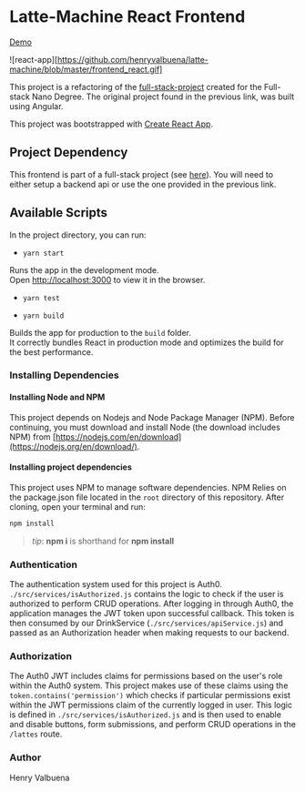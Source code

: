 # Latte-Machine React Frontend

[Demo](henryis.me/lattes)

![react-app][https://github.com/henryvalbuena/latte-machine/blob/master/frontend_react.gif]

This project is a refactoring of the [full-stack-project](https://github.com/henryvalbuena/full-stack-project) created for the Full-stack Nano Degree. The original project found in the previous link, was built using Angular.

This project was bootstrapped with [Create React App](https://github.com/facebook/create-react-app).

## Project Dependency

This frontend is part of a full-stack project (see [here](https://github.com/henryvalbuena/full-stack-project)). You will need to either setup a backend api or use the one provided in the previous link.

## Available Scripts

In the project directory, you can run:

-  `yarn start`

Runs the app in the development mode.<br />
Open [http://localhost:3000](http://localhost:3000) to view it in the browser.

-  `yarn test`

-  `yarn build`

Builds the app for production to the `build` folder.<br />
It correctly bundles React in production mode and optimizes the build for the best performance.

### Installing Dependencies

#### Installing Node and NPM

This project depends on Nodejs and Node Package Manager (NPM). Before continuing, you must download and install Node (the download includes NPM) from [https://nodejs.com/en/download](https://nodejs.org/en/download/).

#### Installing project dependencies

This project uses NPM to manage software dependencies. NPM Relies on the package.json file located in the `root` directory of this repository. After cloning, open your terminal and run:

```bash
npm install
```

>_tip_: **npm i** is shorthand for **npm install**

### Authentication

The authentication system used for this project is Auth0. `./src/services/isAuthorized.js` contains the logic to check if the user is authorized to perform CRUD operations. After logging in through Auth0, the application manages the JWT token upon successful callback. This token is then consumed by our DrinkService (`./src/services/apiService.js`) and passed as an Authorization header when making requests to our backend.

### Authorization

The Auth0 JWT includes claims for permissions based on the user's role within the Auth0 system. This project makes use of these claims using the `token.contains('permission')` which checks if particular permissions exist within the JWT permissions claim of the currently logged in user. This logic is defined in  `./src/services/isAuthorized.js` and is then used to enable and disable buttons, form submissions, and perform CRUD operations in the `/lattes` route.

### Author
Henry Valbuena